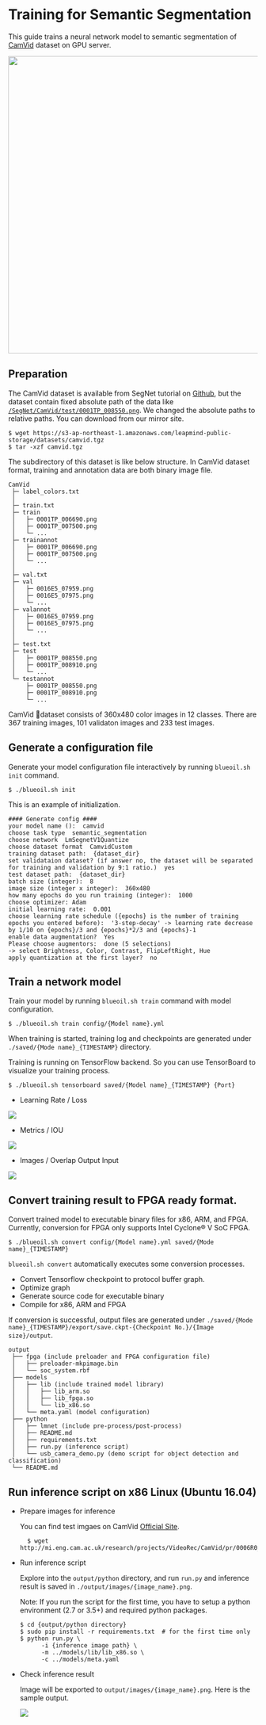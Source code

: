 # Training for Semantic Segmentation

This guide trains a neural network model to semantic segmentation of [CamVid](http://mi.eng.cam.ac.uk/research/projects/VideoRec/CamVid/) dataset on GPU server.

<img src="../_static/camvid.jpg" width="600">

## Preparation

The CamVid dataset is available from SegNet tutorial on [Github](https://github.com/alexgkendall/SegNet-Tutorial), but the dataset contain fixed absolute path of the data like [`/SegNet/CamVid/test/0001TP_008550.png`](https://github.com/alexgkendall/SegNet-Tutorial/blob/master/CamVid/test.txt). We  changed the absolute paths to relative paths. You can download from our mirror site.

```
$ wget https://s3-ap-northeast-1.amazonaws.com/leapmind-public-storage/datasets/camvid.tgz
$ tar -xzf camvid.tgz
```

The subdirectory of this dataset is like below structure. In CamVid dataset format, training and annotation data are both binary image file.

```
CamVid
 ├─ label_colors.txt
 │
 ├─ train.txt
 ├─ train
 │   ├─ 0001TP_006690.png
 │   ├─ 0001TP_007500.png
 │   └─ ...
 ├─ trainannot
 │   ├─ 0001TP_006690.png
 │   ├─ 0001TP_007500.png
 │   └─ ...
 │
 ├─ val.txt
 ├─ val
 │   ├─ 0016E5_07959.png
 │   ├─ 0016E5_07975.png
 │   └─ ...
 ├─ valannot
 │   ├─ 0016E5_07959.png
 │   ├─ 0016E5_07975.png
 │   └─ ...
 │
 ├─ test.txt
 ├─ test
 │   ├─ 0001TP_008550.png
 │   ├─ 0001TP_008910.png
 │   └─ ...
 └─ testannot
     ├─ 0001TP_008550.png
     ├─ 0001TP_008910.png
     └─ ...
```

CamVid dataset consists of 360x480 color images in 12 classes. There are 367 training images, 101 validaton images and 233 test images.

## Generate a configuration file

Generate your model configuration file interactively by running `blueoil.sh init` command.

    $ ./blueoil.sh init

This is an example of initialization.

```
#### Generate config ####
your model name ():  camvid
choose task type  semantic_segmentation
choose network  LmSegnetV1Quantize
choose dataset format  CamvidCustom
training dataset path:  {dataset_dir}
set validataion dataset? (if answer no, the dataset will be separated for training and validation by 9:1 ratio.)  yes
test dataset path:  {dataset_dir}
batch size (integer):  8
image size (integer x integer):  360x480
how many epochs do you run training (integer):  1000
choose optimizer: Adam
initial learning rate:  0.001
choose learning rate schedule ({epochs} is the number of training epochs you entered before):  '3-step-decay' -> learning rate decrease by 1/10 on {epochs}/3 and {epochs}*2/3 and {epochs}-1
enable data augmentation?  Yes
Please choose augmentors:  done (5 selections)
-> select Brightness, Color, Contrast, FlipLeftRight, Hue
apply quantization at the first layer?  no
```

## Train a network model

Train your model by running `blueoil.sh train` command with model configuration.

    $ ./blueoil.sh train config/{Model name}.yml

When training is started, training log and checkpoints are generated under `./saved/{Mode name}_{TIMESTAMP}` directory.

Training is running on TensorFlow backend. So you can use TensorBoard to visualize your training process. 

    $ ./blueoil.sh tensorboard saved/{Model name}_{TIMESTAMP} {Port}

- Learning Rate / Loss
<img src="../_static/semantic_segmentation_loss.png">

- Metrics / IOU
<img src="../_static/semantic_segmentation_iou.png">

- Images / Overlap Output Input
<img src="../_static/semantic_segmentation_overwrap.png">

## Convert training result to FPGA ready format.

Convert trained model to executable binary files for x86, ARM, and FPGA.
Currently, conversion for FPGA only supports Intel Cyclone® V SoC FPGA.

    $ ./blueoil.sh convert config/{Model name}.yml saved/{Mode name}_{TIMESTAMP}

`blueoil.sh convert` automatically executes some conversion processes.
- Convert Tensorflow checkpoint to protocol buffer graph.
- Optimize graph
- Generate source code for executable binary
- Compile for x86, ARM and FPGA

If conversion is successful, output files are generated under `./saved/{Mode name}_{TIMESTAMP}/export/save.ckpt-{Checkpoint No.}/{Image size}/output`.

```
output
 ├── fpga (include preloader and FPGA configuration file)
 │   ├── preloader-mkpimage.bin
 │   └── soc_system.rbf
 ├── models
 │   ├── lib (include trained model library)
 │   │   ├── lib_arm.so
 │   │   ├── lib_fpga.so
 │   │   └── lib_x86.so
 │   └── meta.yaml (model configuration)
 ├── python
 │   ├── lmnet (include pre-process/post-process)
 │   ├── README.md
 │   ├── requirements.txt
 │   ├── run.py (inference script)
 │   └── usb_camera_demo.py (demo script for object detection and classification)
 └── README.md
```

## Run inference script on x86 Linux (Ubuntu 16.04)

- Prepare images for inference

	You can find test imgaes on CamVid [Official Site](http://mi.eng.cam.ac.uk/research/projects/VideoRec/CamVid/).

		$ wget http://mi.eng.cam.ac.uk/research/projects/VideoRec/CamVid/pr/0006R0_f02040.jpg

- Run inference script

    Explore into the `output/python` directory, and
    run `run.py` and inference result is saved in `./output/images/{image_name}.png`.

    Note: If you run the script for the first time, you have to setup a python environment (2.7 or 3.5+) and required python packages.

	```
	$ cd {output/python directory}
	$ sudo pip install -r requirements.txt  # for the first time only
	$ python run.py \
	      -i {inference image path} \
	      -m ../models/lib/lib_x86.so \
	      -c ../models/meta.yaml
	```

- Check inference result

	Image will be exported to `output/images/{image_name}.png`. Here is the sample output.

	<img src="../_static/semantic_segmentation_output.png">

